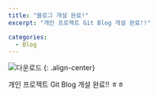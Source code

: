 ```yaml
---
title: "블로그 개설 완료!"
excerpt: "개인 프로젝트 Git Blog 개설 완료!!"

categories:
  - Blog
---
```


![다운로드](https://github.com/user-attachments/assets/ff3b80fe-d289-424f-8391-b85ea879a2fa)
{: .align-center}

개인 프로젝트 Git Blog 개설 완료!! ㅎㅎ